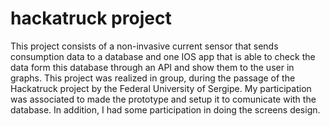 # hackatruck project
This project consists of a non-invasive current sensor that sends consumption data to a database and one IOS app that is able to check the data form this database through an API and show them to the user in graphs.
This project was realized in group, during the passage of the Hackatruck project by the Federal University of Sergipe. My participation was associated to made the prototype and setup it to comunicate with the database. In addition, I had some participation in doing the screens design.
